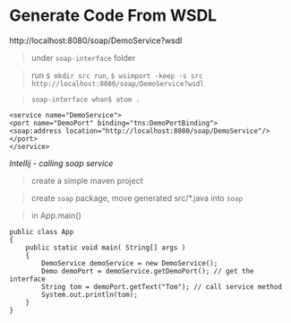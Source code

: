 # Generate Code From WSDL

http://localhost:8080/soap/DemoService?wsdl

> under `soap-interface` folder

> run `$ mkdir src run`, `$ wsimport -keep -s src http://localhost:8080/soap/DemoService?wsdl`

> `soap-interface whan$ atom .`

```
<service name="DemoService">
<port name="DemoPort" binding="tns:DemoPortBinding">
<soap:address location="http://localhost:8080/soap/DemoService"/>
</port>
</service>
```

*Intellij - calling soap service*

> create a simple maven project

> create `soap` package, move generated src/*.java into `soap`

> in App.main()

```
public class App
{
    public static void main( String[] args )
    {
        DemoService demoService = new DemoService();
        Demo demoPort = demoService.getDemoPort(); // get the interface
        String tom = demoPort.getText("Tom"); // call service method
        System.out.println(tom);
    }
}
```
